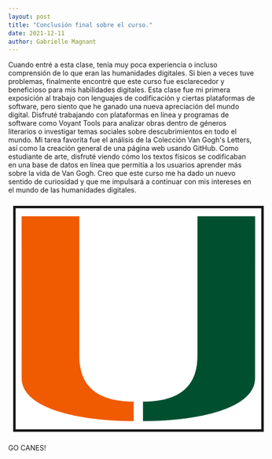 ```yaml
---
layout: post
title: "Conclusión final sobre el curso."
date: 2021-12-11
author: Gabrielle Magnant 
---
```


Cuando entré a esta clase, tenía muy poca experiencia o incluso comprensión de lo que eran las humanidades digitales. Si bien a veces tuve problemas, finalmente encontré que este curso fue esclarecedor y beneficioso para mis habilidades digitales. Esta clase fue mi primera exposición al trabajo con lenguajes de codificación y ciertas plataformas de software, pero siento que he ganado una nueva apreciación del mundo digital. Disfruté trabajando con plataformas en línea y programas de software como Voyant Tools para analizar obras dentro de géneros literarios o investigar temas sociales sobre descubrimientos en todo el mundo. Mi tarea favorita fue el análisis de la Colección Van Gogh's Letters, así como la creación general de una página web usando GitHub. Como estudiante de arte, disfruté viendo cómo los textos físicos se codificaban en una base de datos en línea que permitía a los usuarios aprender más sobre la vida de Van Gogh. Creo que este curso me ha dado un nuevo sentido de curiosidad y que me impulsará a continuar con mis intereses en el mundo de las humanidades digitales.

<img src="/assets/images/miyami.png" height="450" width="500" align="center" border="5px solid #000000" style="margin:10px;">

GO CANES!


